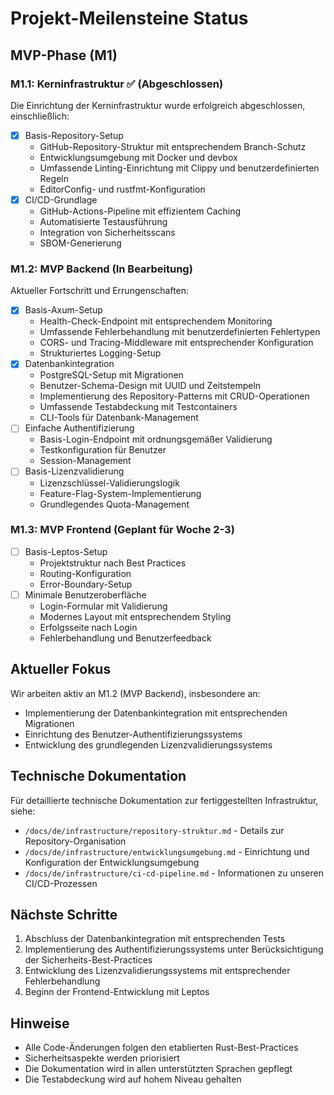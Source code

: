 # Projekt-Meilensteine Status

## MVP-Phase (M1)

### M1.1: Kerninfrastruktur ✅ (Abgeschlossen)

Die Einrichtung der Kerninfrastruktur wurde erfolgreich abgeschlossen, einschließlich:

- [x] Basis-Repository-Setup
  - GitHub-Repository-Struktur mit entsprechendem Branch-Schutz
  - Entwicklungsumgebung mit Docker und devbox
  - Umfassende Linting-Einrichtung mit Clippy und benutzerdefinierten Regeln
  - EditorConfig- und rustfmt-Konfiguration
- [x] CI/CD-Grundlage
  - GitHub-Actions-Pipeline mit effizientem Caching
  - Automatisierte Testausführung
  - Integration von Sicherheitsscans
  - SBOM-Generierung

### M1.2: MVP Backend (In Bearbeitung)

Aktueller Fortschritt und Errungenschaften:

- [x] Basis-Axum-Setup
  - Health-Check-Endpoint mit entsprechendem Monitoring
  - Umfassende Fehlerbehandlung mit benutzerdefinierten Fehlertypen
  - CORS- und Tracing-Middleware mit entsprechender Konfiguration
  - Strukturiertes Logging-Setup
- [x] Datenbankintegration
  - PostgreSQL-Setup mit Migrationen
  - Benutzer-Schema-Design mit UUID und Zeitstempeln
  - Implementierung des Repository-Patterns mit CRUD-Operationen
  - Umfassende Testabdeckung mit Testcontainers
  - CLI-Tools für Datenbank-Management
- [ ] Einfache Authentifizierung
  - Basis-Login-Endpoint mit ordnungsgemäßer Validierung
  - Testkonfiguration für Benutzer
  - Session-Management
- [ ] Basis-Lizenzvalidierung
  - Lizenzschlüssel-Validierungslogik
  - Feature-Flag-System-Implementierung
  - Grundlegendes Quota-Management

### M1.3: MVP Frontend (Geplant für Woche 2-3)

- [ ] Basis-Leptos-Setup
  - Projektstruktur nach Best Practices
  - Routing-Konfiguration
  - Error-Boundary-Setup
- [ ] Minimale Benutzeroberfläche
  - Login-Formular mit Validierung
  - Modernes Layout mit entsprechendem Styling
  - Erfolgsseite nach Login
  - Fehlerbehandlung und Benutzerfeedback

## Aktueller Fokus

Wir arbeiten aktiv an M1.2 (MVP Backend), insbesondere an:

- Implementierung der Datenbankintegration mit entsprechenden Migrationen
- Einrichtung des Benutzer-Authentifizierungssystems
- Entwicklung des grundlegenden Lizenzvalidierungssystems

## Technische Dokumentation

Für detaillierte technische Dokumentation zur fertiggestellten Infrastruktur, siehe:

- `/docs/de/infrastructure/repository-struktur.md` - Details zur Repository-Organisation
- `/docs/de/infrastructure/entwicklungsumgebung.md` - Einrichtung und Konfiguration der Entwicklungsumgebung
- `/docs/de/infrastructure/ci-cd-pipeline.md` - Informationen zu unseren CI/CD-Prozessen

## Nächste Schritte

1. Abschluss der Datenbankintegration mit entsprechenden Tests
2. Implementierung des Authentifizierungssystems unter Berücksichtigung der Sicherheits-Best-Practices
3. Entwicklung des Lizenzvalidierungssystems mit entsprechender Fehlerbehandlung
4. Beginn der Frontend-Entwicklung mit Leptos

## Hinweise

- Alle Code-Änderungen folgen den etablierten Rust-Best-Practices
- Sicherheitsaspekte werden priorisiert
- Die Dokumentation wird in allen unterstützten Sprachen gepflegt
- Die Testabdeckung wird auf hohem Niveau gehalten
